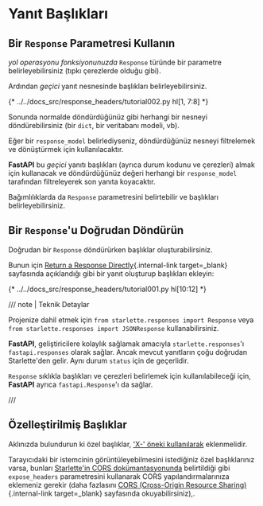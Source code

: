 # Yanıt Başlıkları

## Bir `Response` Parametresi Kullanın

*yol operasyonu fonksiyonunuzda* `Response` türünde bir parametre belirleyebilirsiniz (tıpkı çerezlerde olduğu gibi).

Ardından *geçici* yanıt nesnesinde başlıkları belirleyebilirsiniz.

{* ../../docs_src/response_headers/tutorial002.py hl[1, 7:8] *}

Sonunda normalde döndürdüğünüz gibi herhangi bir nesneyi döndürebilirsiniz (bir `dict`, bir veritabanı modeli, vb).

Eğer bir `response_model` belirlediyseniz, döndürdüğünüz nesneyi filtrelemek ve dönüştürmek için kullanılacaktır.

**FastAPI** bu *geçici* yanıtı başlıkları (ayrıca durum kodunu ve çerezleri) almak için kullanacak ve döndürdüğünüz değeri herhangi bir `response_model` tarafından filtreleyerek son yanıta koyacaktır.

Bağımlılıklarda da `Response` parametresini belirtebilir ve başlıkları belirleyebilirsiniz.

## Bir `Response`'u Doğrudan Döndürün

Doğrudan bir `Response` döndürürken başlıklar oluşturabilirsiniz.

Bunun için [Return a Response Directly](response-directly.md){.internal-link target=_blank} sayfasında açıklandığı gibi bir yanıt oluşturup başlıkları ekleyin:

{* ../../docs_src/response_headers/tutorial001.py hl[10:12] *}

/// note | Teknik Detaylar

Projenize dahil etmek için `from starlette.responses import Response` veya `from starlette.responses import JSONResponse` kullanabilirsiniz.

**FastAPI**, geliştiricilere kolaylık sağlamak amacıyla `starlette.responses`'ı `fastapi.responses` olarak sağlar. Ancak mevcut yanıtların çoğu doğrudan Starlette'den gelir. Aynı durum `status` için de geçerlidir.

`Response` sıklıkla başlıkları ve çerezleri belirlemek için kullanılabileceği için, **FastAPI** ayrıca `fastapi.Response`'ı da sağlar.

///

## Özelleştirilmiş Başlıklar

Aklınızda bulundurun ki özel başlıklar, <a href="https://developer.mozilla.org/en-US/docs/Web/HTTP/Headers" class="external-link" target="_blank">'X-' öneki kullanılarak</a> eklenmelidir.

Tarayıcıdaki bir istemcinin görüntüleyebilmesini istediğiniz özel başlıklarınız varsa, bunları <a href="https://www.starlette.io/middleware/#corsmiddleware" class="external-link" target="_blank">Starlette'in CORS dokümantasyonunda</a> belirtildiği gibi  `expose_headers` parametresini kullanarak CORS yapılandırmalarınıza eklemeniz gerekir (daha fazlasını [CORS (Cross-Origin Resource Sharing)](../tutorial/cors.md){.internal-link target=_blank} sayfasında okuyabilirsiniz),.

